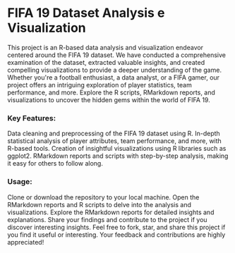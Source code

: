 # FIFA 19 Dataset Analysis e Visualization 

This project is an R-based data analysis and visualization endeavor centered around the FIFA 19 dataset. We have conducted a comprehensive examination of the dataset, extracted valuable insights, and created compelling visualizations to provide a deeper understanding of the game. Whether you're a football enthusiast, a data analyst, or a FIFA gamer, our project offers an intriguing exploration of player statistics, team performance, and more. Explore the R scripts, RMarkdown reports, and visualizations to uncover the hidden gems within the world of FIFA 19.

### Key Features:

Data cleaning and preprocessing of the FIFA 19 dataset using R.
In-depth statistical analysis of player attributes, team performance, and more, with R-based tools.
Creation of insightful visualizations using R libraries such as ggplot2.
RMarkdown reports and scripts with step-by-step analysis, making it easy for others to follow along.

### Usage:

Clone or download the repository to your local machine.
Open the RMarkdown reports and R scripts to delve into the analysis and visualizations.
Explore the RMarkdown reports for detailed insights and explanations.
Share your findings and contribute to the project if you discover interesting insights.
Feel free to fork, star, and share this project if you find it useful or interesting. Your feedback and contributions are highly appreciated!

